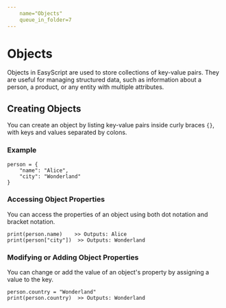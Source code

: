 ```yaml
---
    name="Objects"
    queue_in_folder=7
---
```


# Objects

Objects in EasyScript are used to store collections of key-value pairs. They are useful for managing structured data, such as information about a person, a product, or any entity with multiple attributes.

## Creating Objects

You can create an object by listing key-value pairs inside curly braces `{}`, with keys and values separated by colons.

### Example

```easyscript
person = {
    "name": "Alice",
    "city": "Wonderland"
}
```

### Accessing Object Properties
You can access the properties of an object using both dot notation and bracket notation.
```easyscript
print(person.name)    >> Outputs: Alice
print(person["city"])  >> Outputs: Wonderland
```

### Modifying or Adding Object Properties
You can change or add the value of an object's property by assigning a value to the key.
```easyscript
person.country = "Wonderland"
print(person.country)  >> Outputs: Wonderland
```
